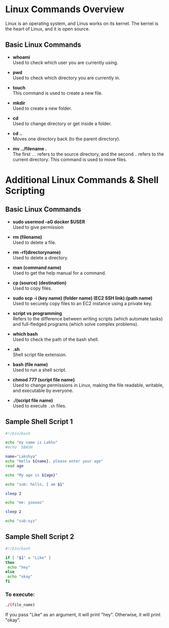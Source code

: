 
# Linux Commands Overview

Linux is an operating system, and Linus works on its kernel. The kernel is the heart of Linux, and it is open source.

## Basic Linux Commands

- **whoami**  
  Used to check which user you are currently using.

- **pwd**  
  Used to check which directory you are currently in.

- **touch**  
  This command is used to create a new file.

- **mkdir**  
  Used to create a new folder.

- **cd**  
  Used to change directory or get inside a folder.

- **cd ..**  
  Moves one directory back (to the parent directory).

- **mv ../filename .**  
  The first `..` refers to the source directory, and the second `.` refers to the current directory. This command is used to move files.


# Additional Linux Commands & Shell Scripting

## Basic Linux Commands

- **sudo usermod -aG docker $USER**  
  Used to give permission 
  
- **rm (filename)**  
  Used to delete a file.

- **rm -rf(directoryname)**  
  Used to delete a directory.

- **man (command name)**  
  Used to get the help manual for a command.

- **cp (source) (destination)**  
  Used to copy files.

- **sudo scp -i (key name) (folder name) (EC2 SSH link):(path name)**  
  Used to securely copy files to an EC2 instance using a private key.

- **script vs programming**  
  Refers to the difference between writing scripts (which automate tasks) and full-fledged programs (which solve complex problems).

- **which bash**  
  Used to check the path of the bash shell.

- **.sh**  
  Shell script file extension.

- **bash (file name)**  
  Used to run a shell script.

- **chmod 777 (script file name)**  
  Used to change permissions in Linux, making the file readable, writable, and executable by everyone.

- **./(script file name)**  
  Used to execute `.sh` files.

## Sample Shell Script 1

```bash
#!/bin/bash

echo "my name is Lakhu"
#echo  $BASH

name="Lakshya"
echo "Hello ${name}, please enter your age"
read age

echo "My age is ${age}"

echo "sub: hello, I am $1"

sleep 2

echo "me: yooooo"

sleep 2

echo "sub:xyz"
```

## Sample Shell Script 2

```bash
#!/bin/bash

if [ "$1" = "Like" ]
then
 echo "hey"
else
 echo "okay"
fi
```

### To execute:
```bash
./(file_name)
```
If you pass "Like" as an argument, it will print "hey". Otherwise, it will print "okay".

